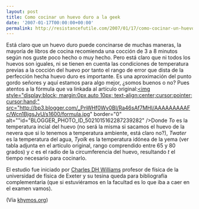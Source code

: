 ```yaml
---
layout: post
title: Como cocinar un huevo duro a la geek
date: '2007-01-17T00:00:00+00:00'
permalink: http://resistancefutile.com/2007/01/17/como-cocinar-un-huevo-duro-a-la-geek/
---
```

Está claro que un huevo duro puede concinarse de muchas maneras, la mayoría de libros de cocina recomienda una cocción de 3 a 8 minutos según nos guste poco hecho o muy hecho. Pero está claro que ni todos los huevos son iguales, ni se tienen en cuenta las condiciones de temperatura previas a la cocción del huevo por tanto el rango de error que dista de la perfección hecha huevo duro es importante. Es una aproximación del punto gordo señores y aquí estamos para algo mejor, ¿somos buenos o no? Pues atentos a la fórmula que va linkada al artículo original:<a href="http://khymos.org/eggs.php"><img style="display:block; margin:0px auto 10px; text-align:center;cursor:pointer; cursor:hand;" src="http://bp3.blogger.com/_PnWHf0Wv0BI/Ra46sAf7MHI/AAAAAAAAAFc/Wcn1BjgsJvU/s1600/formula.jpg" border="0" alt=""id="BLOGGER_PHOTO_ID_5021015162287239282" /></a>Donde <span style="font-style:italic;">To</span> es la temperatura incial del huevo (no será la misma si sacamos el huevo de la nevera que si lo tenemos a temperatura ambiente, está claro no?), <span style="font-style:italic;">Twater</span> es la temperatura del agua, <span style="font-style:italic;">Tyolk</span> es la temperatura idónea de la yema (ver tabla adjunta en el artículo original, rango comprendido entre 65 y 80 grados) y <span style="font-style:italic;">c</span> es el radio de la circumferencia del huevo, resultando <span style="font-style:italic;">t</span> el tiempo necesario para cocinarlo.

El estudio fue iniciado por <a href="http://newton.ex.ac.uk/teaching/CDHW/egg/">Charles DH Williams</a> profesor de física de la universidad de física de Exeter y su tesina queda para bibliografía complementaria (que si estuviéramos en la facultad es lo que iba a caer en el examen vamos).

(Vía <a href="http://khymos.org/eggs.php">khymos.org</a>)
